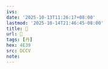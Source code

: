 ```yaml
---
ivs:
date: '2025-10-13T11:26:17+08:00'
lastmod: '2025-10-14T21:46:45-08:00'
title: 󰏋
url: 󰏋
tags: [丹]
hex: 4E39
src: DCCV
note:
---
```

